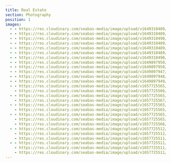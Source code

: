 ```yaml
---
title: Real Estate
section: Photography
position: 1
images:
  - - https://res.cloudinary.com/seabas-media/image/upload/v1649310489/gallery/Real-Estate/19BAB3AD-5E1D-4563-B5F8-DF0FBBF65C84_bptjmf.jpg
  - - https://res.cloudinary.com/seabas-media/image/upload/v1649310489/gallery/Real-Estate/292B2624-922F-44CE-894F-325B2C48B39C_wuwolu.jpg
  - - https://res.cloudinary.com/seabas-media/image/upload/v1649310490/gallery/Real-Estate/1DDE1BB6-AA3A-4495-B86D-EC733D099EEE_j24cxr.jpg
  - - https://res.cloudinary.com/seabas-media/image/upload/v1649310489/gallery/Real-Estate/15820E6E-9D90-4FAA-B116-4324C236C6EC_qhvxsu.jpg
  - - https://res.cloudinary.com/seabas-media/image/upload/v1649310489/gallery/Real-Estate/7C4A7994-7C57-4E55-8BFD-6949C15E3E4F_echkwo.jpg
  - - https://res.cloudinary.com/seabas-media/image/upload/v1649310489/gallery/Real-Estate/90014842-C012-40AF-A515-CD40F4AEA0F3_cslh9j.jpg
  - - https://res.cloudinary.com/seabas-media/image/upload/v1649310490/gallery/Real-Estate/C0505962-610D-4606-9704-6115EB968ADC_xw2oyl.jpg
  - - https://res.cloudinary.com/seabas-media/image/upload/v1649897950/gallery/Real-Estate/DSC04310-HDR_ac3skk.jpg
  - - https://res.cloudinary.com/seabas-media/image/upload/v1649897950/gallery/Real-Estate/DSC04290-HDR_d2bcdr.jpg
  - - https://res.cloudinary.com/seabas-media/image/upload/v1649897947/gallery/Real-Estate/DSC04160-Edit_cxwxiy.jpg
  - - https://res.cloudinary.com/seabas-media/image/upload/v1649897948/gallery/Real-Estate/DSC04200-Edit_srwlel.jpg
  - - https://res.cloudinary.com/seabas-media/image/upload/v1649897949/gallery/Real-Estate/DSC04259-Edit_bvofca.jpg
  - - https://res.cloudinary.com/seabas-media/image/upload/v1657725565/gallery/Real-Estate/DSC09137-HDR_qtufoo.jpg
    - https://res.cloudinary.com/seabas-media/image/upload/v1657725566/gallery/Real-Estate/DSC09142-HDR_hxo4nd.jpg
  - - https://res.cloudinary.com/seabas-media/image/upload/v1657725565/gallery/Real-Estate/DSC08995-Edit_dhhxy1.jpg
    - https://res.cloudinary.com/seabas-media/image/upload/v1657725567/gallery/Real-Estate/DSC08986-Edit_dmc4jt.jpg
  - - https://res.cloudinary.com/seabas-media/image/upload/v1657725565/gallery/Real-Estate/DSC09055-Edit_snhf1a.jpg
    - https://res.cloudinary.com/seabas-media/image/upload/v1657725565/gallery/Real-Estate/DSC09059-Edit_q0fogk.jpg
  - - https://res.cloudinary.com/seabas-media/image/upload/v1657725565/gallery/Real-Estate/DSC09011-Edit_q5y7e1.jpg
    - https://res.cloudinary.com/seabas-media/image/upload/v1657725565/gallery/Real-Estate/DSC08971-Edit_wqlmrz.jpg
    - https://res.cloudinary.com/seabas-media/image/upload/v1657725566/gallery/Real-Estate/DSC09019-Edit_mgysio.jpg
  - - https://res.cloudinary.com/seabas-media/image/upload/v1657725512/gallery/Real-Estate/DSC08826-HDR_lmiols.jpg
    - https://res.cloudinary.com/seabas-media/image/upload/v1657725512/gallery/Real-Estate/DSC08796-HDR_xa1msj.jpg
    - https://res.cloudinary.com/seabas-media/image/upload/v1657725511/gallery/Real-Estate/DSC08821-HDR_oega1a.jpg
  - - https://res.cloudinary.com/seabas-media/image/upload/v1657725511/gallery/Real-Estate/DSC08718-Edit_pggvvg.jpg
    - https://res.cloudinary.com/seabas-media/image/upload/v1657725511/gallery/Real-Estate/DSC08693-Edit_s9ugdj.jpg
    - https://res.cloudinary.com/seabas-media/image/upload/v1657725511/gallery/Real-Estate/DSC08710-Edit_sp47dt.jpg
---
```

